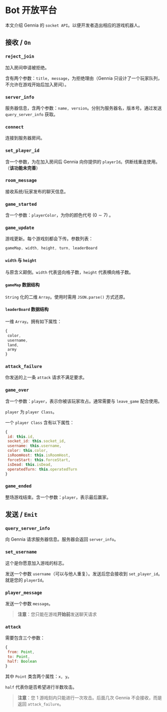 # Bot 开放平台

本文介绍 Gennia 的 `socket API`。以便开发者造出相应的游戏机器人。

## 接收 / `On`

### `reject_join`

加入房间申请被拒绝。

含有两个参数：`title, message`，为拒绝理由（Gennia 只设计了一个玩家队列，不允许在游戏开始后加入房间）。

### `server_info`

服务器信息，含两个参数：`name, version`。分别为服务器名，版本号。通过发送 `query_server_info` 获取。

### `connect`

连接到服务器房间。

### `set_player_id`

含一个参数，为在加入房间后 Gennia 向你提供的 `playerId`。供断线重连使用。（**该功能未完善**）

### `room_message`

接收系统/玩家发布的聊天信息。

### `game_started`

含一个参数：`playerColor`，为你的颜色代号 $(0\sim 7)$ 。

### `game_update`

游戏更新。每个游戏刻都会下传。参数列表：

```js
gameMap, width, height, turn, leaderBoard
```

#### `width` 与 `height`

与原含义颠倒。`width` 代表竖向格子数，`height` 代表横向格子数。

#### `gameMap` 数据结构

`String` 化的二维 `Array`。使用时需用 `JSON.parse()` 方式还原。

#### `leaderBoard` 数据结构

一维 `Array`。拥有如下属性：

```js
{
 color,
 username,
 land,
 army
}
```

### `attack_failure`

你发送的上一条 `attack` 请求不满足要求。

### `game_over`

含一个参数：`player`，表示你被该玩家攻占。通常需要与 `leave_game` 配合使用。

`player` 为 `player Class`。

一个 `player Class` 含有以下属性：

```js
{
 id: this.id,
 socket_id: this.socket_id,
 username: this.username,
 color: this.color,
 isRoomHost: this.isRoomHost,
 forceStart: this.forceStart,
 isDead: this.isDead,
 operatedTurn: this.operatedTurn
}
```

### `game_ended`

整场游戏结束。含一个参数：`player`，表示最后赢家。

## 发送 / `Emit`

### `query_server_info`

向 Gennia 请求服务器信息。服务器会返回 `server_info`。

### `set_username`

这个是你愿意加入游戏的标志。

发送一个参数 `username`（可以与他人重复）。发送后您会接收到 `set_player_id`。就是您的 `playerId`。

### `player_message`

发送一个参数 `message`。

> **注意**：您只能在游戏**开始前**发送聊天请求

### `attack`

需要包含三个参数：

```js
{
 from: Point,
 to: Point,
 half: Boolean
}
```

其中 `Point` 类含两个属性：`x, y`。

`half` 代表你是否希望进行半数攻击。

> **注意**：您 $1$ 游戏刻内只能进行一次攻击。后面几次 Gennia 不会接收，而是返回 `attack_failure`。

